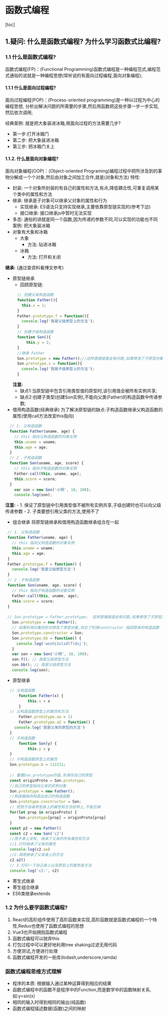 # 函数式编程

[toc]
## 1.疑问: 什么是函数式编程? 为什么学习函数式比编程?

### 1.1 什么是函数式编程?
函数式编程(FP)：(Functional Programming)函数式编程是一种编程范式,编程范式通俗的说就是一种编程思想(常听说的有面向过程编程,面向对象编程);

#### 1.1.1 什么是面向过程编程?

  面向过程编程(POP)：(Process-oriented programming)是一种以过程为中心的编程思想, 分析出解决问题的所需要的步骤,然后用函数把这些步骤一步一步实现,然后依次调用;

  经典案例: 就是把大象装进冰箱,用面向过程的方法需要几步?
  - 第一步:打开冰箱门
  - 第二步: 把大象装进冰箱
  - 第三步: 把冰箱门关上


#### 1.1.2. 什么是面向对象编程?

  面向对象编程(OOP)：(Object-oriented Programing)编程过程中把所涉及到的事物分解成一个个对象,然后由对象之间加工合作,就是(对象和方法)
  特性: 
  - 封装: 一个对象所封装的有自己的属性和方法,有点,降低耦合性,可重复调用某个类中的属性和方法
  - 继承: 继承是子对象可以继承父对象的属性和行为
    - 实现继承: ES语法只支持实现继承,主要依靠原型链实现的(参考下边)
    - 接口继承: 接口继承js中暂时无法实现
  - 多态: 通俗的讲就是同一个函数,因为传递的参数不同,可以实现的功能也不同
    案例: 把大象装冰箱
  - 对象有大象和冰箱
    - 大象
      - 方法: 钻进冰箱
    - 冰箱
      - 方法: 打开和关闭

**继承:** (通过查资料看博文参考)
  - 原型链继承
    - 回顾原型链:  <img :src="./imgs/原型链.png">
    ```js
      // 创建父级构造函数
      function Father(){
        this.x = 1;
      }
      Father.prototype.f = function(){
        console.log('我是父级原型上的方法');
      }
      // 创建子级构造函数
      function Son(){
          this.y = 2;
      }
      //继承 Father
      Son.prototype = new Father();//这样直接赋值会有问题,如果修改了子原型对象,父原型对象也会跟着一起变化
      Son.prototype.s = function(){
        console.log('我是子级原型上的方法');
      }
    ```
    **注意:** 
    - 缺点1:当原型链中包含引用类型值的原型时,该引用值会被所有实例共享;
    - 缺点2:创建子类型(创建Son实例),不能向父类(Father)的构造函数中传递参数;
  - 借用构造函数(经典继承)
    为了解决原型链的缺点:子构造函数继承父构造函数的属性(使用call方法改变this指向)
  ```js
    // 1. 父构造函数
    function Father(uname, age) {
      // this 指向父构造函数的对象实例
      this.uname = uname;
      this.age = age;
    }
    // 2 .子构造函数 
    function Son(uname, age, score) {
      // this 指向子构造函数的对象实例
      Father.call(this, uname, age);
      this.score = score;
    }
      var son = new Son('小明', 18, 100);
      console.log(son);
  ```
   **注意:** 
    - 1. 保证了原型链中引用类型值不被所有实例共享,子级创建时也可以向父级传递参数
    - 2. 子类要想引用父类的方法,使用不了
  - 组合继承
    将原型链继承和借用构造函数继承组合在一起
   ```js
    // 1. 父构造函数
    function Father(uname, age) {
      // this 指向父构造函数的对象实例
      this.uname = uname;
      this.age = age;
    }
    Father.prototype.f = function() {
      console.log('我是父级原型方法')
    }
    // 2 .子构造函数 
    function Son(uname, age, score) {
      // this 指向子构造函数的对象实例
      Father.call(this, uname, age);
      this.score = score;
    }
   
    // Son.prototype = Father.prototype;  这样直接赋值会有问题,如果修改了子原型对象,父原型对象也会跟着一起变化
      Son.prototype = new Father();
      // 如果利用对象的形式修改了原型对象,别忘了利用constructor 指回原来的构造函数
      Son.prototype.constructor = Son;
      Son.prototype.bb = function() {
        console.log('woshi1slsdlfldsj');
      }
      var son = new Son('小明', 18, 100);
      son.f(); // 我是父级原型方法
      son.bb(); // 我是父级原型方法
      console.log(son);
  ```
  - 原型继承
  ```js
    // 父构造函数
		function Father(x) {
			this.x = x
		}
    // 父构造函数原型上的属性和方法
		Father.prototype.aa = 11
		Father.prototype.a2 = function() {
      console.log('我是父亲的原型的方法')
    }
    // 子构造函数
		function Son(y) {
			this.y = y
    }
    // 子构造函数原型上的属性
    Son.prototype.b = 112211;

    // 重置Son.prototype的值,先保存自己的原型
    const originProto = Son.prototype;
    //自己的原型指向父亲的实例对象
    Son.prototype = new Father();
    //构造器指向构造出自己的构造函数
    Son.prototype.constructor = Son;
    // 把孩子自身原型身上的属性和方法给带上,不能忘掉
    for(let prop in originProto) {
        Son.prototype[prop] = originProto[prop]
    }
    const p2 = new Father()
    const c2 = new Son('c2')
    //孩子身上没有, 继承了父亲的所有属性和方法
    //1.打印继承了父亲的属性
    console.log(c2.aa)
    //2.调用继承了父亲身上的方法
    c2.a2()
    // 3.打印一下自己身上以及原型上的属性级方法
    console.log('c2:', c2)
  ```
  - 寄生式继承
  - 寄生组合继承
  - ES6类继承extends

### 1.2 为什么要学函数式编程?

1. React的高阶组件使用了高阶函数来实现,高阶函数就是函数式编程的一个特性,Redux也使用了函数式编程的思想
2. Vue3也开始拥抱函数式编程
3. 函数式编程可以抛弃this
4. 打包过程中可以更好地利用tree shaking过滤无用代码
5. 方便测试,方便进行处理
6. 函数式编程开发的一些库(lodash,underscore,ramda)

### 函数式编程思维方式理解
- 程序的本质: 根据输入通过某种运算得到相应的结果
- 函数式编程中的函数不是程序中的Function,而是数学中的函数映射关系,如:y=sin(x)
- 相同的输入时得到相同的输出(纯函数)
- 函数式编程描述数据(函数)之间的映射




